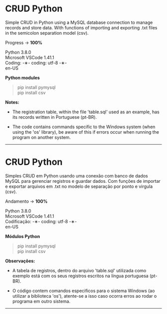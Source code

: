 # CRUD Python

Simple CRUD in Python using a MySQL database connection to manage records and store data. With functions of importing and exporting .txt files in the semicolon separation model (csv).


Progress -> <strong>100%</strong>

Python 3.8.0 </br>
Microsoft VSCode 1.41.1 </br>
Coding: -&lowast;- coding: utf-8 -&lowast;- </br>
en-US </br>

<strong>Python modules</strong>

> pip install pymysql </br>
> pip install csv

<strong>Notes:</strong>

* The registration table, within the file 'table.sql' used as an example, has its records written in Portuguese (pt-BR). 

* The code contains commands specific to the Windows system (when using the 'os' library), be aware of this if errors occur when running the program on another system.

-----------------------------------------------------------------------------------------------------------------------------

# CRUD Python

Simples CRUD em Python usando uma conexão com banco de dados MySQL para gerenciar registros e guardar dados. Com funções de importar e exportar arquivos em .txt no modelo de separação por ponto e virgula (csv).

Andamento -> <strong>100%</strong>

Python 3.8.0 </br>
Microsoft VSCode 1.41.1 </br>
Codificação: -&lowast;- coding: utf-8 -&lowast;- </br>
en-US </br> 

<strong>Módulos Python</strong>

> pip install pymysql </br>
> pip install csv

<strong>Observações:</strong>

* A tabela de registros, dentro do arquivo 'table.sql' utilizada como exemplo está com os seus registros escritos na língua portuguesa (pt-BR). 

* O código contem comandos especificos para o sistema Windows (ao utilizar a biblioteca 'os'), atente-se a isso caso ocorra erros ao rodar o programa em outro sistema.

-----------------------------------------------------------------------------------------------------------------------------
